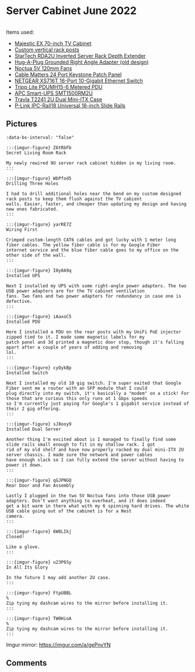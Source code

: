 # Server Cabinet June 2022

```{tags} homelab
```

Items used:

* [Majestic EX 70-inch TV Cabinet](https://bawoodworksllc.com/collections/media-consoles)
* [Custom vertical rack posts](https://github.com/Robpol86/TV-Cabinet-Rack-Posts)
* [StarTech RDA2U Inverted Server Rack Depth Extender](https://www.startech.com/en-us/server-management/rda2u)
* [Hug-A-Plug Grounded Right Angle Adapter (old design)](https://www.hugaplug.com/)
* [Noctua 5V 120mm Fans](https://noctua.at/en/products/fan/nf-f12-5v)
* [Cable Matters 24 Port Keystone Patch Panel](https://www.amazon.com/gp/product/B0072JVT02)
* [NETGEAR XS716T 16-Port 10-Gigabit Ethernet Switch](https://www.netgear.com/business/wired/switches/smart/xs716t/)
* [Tripp Lite PDUMH15-6 Metered PDU](https://www.tripplite.com/1-4kw-single-phase-metered-pdu-120v~pdumh156)
* [APC Smart-UPS SMT1500RM2U](https://www.apc.com/us/en/product/SMT1500RM2U)
* [Travla T2241 2U Dual Mini-ITX Case](http://www.travla.com.tw/products_detail.php?index_id=56&index_m1_id=4&index_m2_id=23)
* [P-Link IPC-Rail18 Universal 18-inch Slide Rails](http://www.plinkusa.net/webrail18.htm)

## Pictures

```{carousel}
:data-bs-interval: "false"

:::{imgur-figure} Z6tRbFb
Secret Living Room Rack

My newly rewired 9U server rack cabinet hidden in my living room.
:::

:::{imgur-figure} WbPfod5
Drilling Three Holes

I had to drill additional holes near the bend on my custom designed rack posts to keep them flush against the TV cabient
walls. Easier, faster, and cheaper than updating my design and having new ones fabricated.
:::

:::{imgur-figure} yarRE7Z
Wiring First

Crimped custom-length CAT6 cables and got lucky with 1 meter long fiber cables. The yellow fiber cable is for my Google Fiber
internet service and the blue fiber cable goes to my office on the other side of the wall.
:::

:::{imgur-figure} I0y0A9q
Installed UPS

Next I installed my UPS with some right-angle power adapters. The two USB power adapters are for the TV cabinet ventilation
fans. Two fans and two power adapters for redundancy in case one is defective.
:::

:::{imgur-figure} iAaxoC5
Installed PDU

Here I installed a PDU on the rear posts with my UniFi PoE injector zipped tied to it. I made some magnetic labels for my
patch panel and 3d printed a magnetic door stop, though it's falling apart after a couple of years of adding and removing
lol.
:::

:::{imgur-figure} cyOykBp
Installed Switch

Next I installed my old 10 gig switch. I'm super exited that Google Fiber sent me a router with an SFP module that I could
plug directly into my switch, it's basically a "modem" on a stick! For those that are curious this only runs at 1 Gbps speeds
so I'm currently just paying for Google's 1 gigabit service instead of their 2 gig offering.
:::

:::{imgur-figure} sJ8ooy9
Installed Dual Server

Another thing I'm excited about is I managed to finally find some slide rails small enough to fit in my shallow rack. I got
rid of my old shelf and have now properly racked my dual mini-ITX 2U server chassis. I made sure the network and power cables
have enough slack so I can fully extend the server without having to power it down.
:::

:::{imgur-figure} qGJPNGQ
Rear Door and Fan Assembly

Lastly I plugged in the two 5V Noctua fans into those USB power adapters. Don't want anything to overheat, and it does indeed
get a bit warm in there what with my 6 spinning hard drives. The white USB cable going out of the cabinet is for a Nest
camera.
:::

:::{imgur-figure} 6W8LIkj
Closed!

Like a glove.
:::

:::{imgur-figure} u23P6Sy
In All Its Glory

In the future I may add another 2U case.
:::

:::{imgur-figure} FtpUBBL
%
Zip tying my dashcam wires to the mirror before installing it.
:::

:::{imgur-figure} TW0HioA
%
Zip tying my dashcam wires to the mirror before installing it.
:::
```

Imgur mirror: https://imgur.com/a/gePnvYN

## Comments

```{disqus}
```
